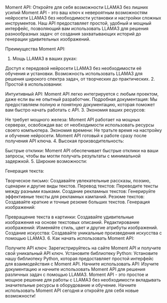 Moment API: Откройте для себя возможности LLAMA3 без лишних усилий
Moment API - это ваш ключ к невероятным возможностям нейросети LLAMA3 без необходимости установки и настройки сложных инструментов. Наш API предоставляет простой, удобный и мощный интерфейс, позволяющий вам использовать LLAMA3 для решения разнообразных задач: от создания захватывающих историй до генерации удивительных изображений.

Преимущества Moment API:

1. Мощь LLAMA3 в ваших руках:

Доступ к передовой нейросети LLAMA3 без необходимости её обучения и установки.
Возможность использовать LLAMA3 для решения широкого спектра задач, от творческих до практических.
2. Простой в использовании:

Интуитивный API: Moment API легко интегрируется с любым проектом, даже если вы не опытный разработчик.
Подробная документация: Мы предоставляем полную и понятную документацию, которая поможет вам быстро начать работать с API.
3. Экономия ваших ресурсов:

Не требует мощного железа: Moment API работает на мощных серверах, освобождая вас от необходимости использовать ресурсы своего компьютера.
Экономия времени: Не тратьте время на настройку и обучение нейросети. Moment API готовый к работе сразу после получения API ключа.
4. Высокая производительность:

Быстрые отклики: Moment API обеспечивает быстрые отклики на ваши запросы, чтобы вы могли получать результаты с минимальной задержкой.
5. Широкие возможности:

Генерация текста:

Творческое письмо: Создавайте увлекательные рассказы, поэзию, сценарии и другие виды текстов.
Перевод текстов: Переводите тексты между разными языками.
Создание рекламных текстов: Генерируйте эффективные тексты для рекламных кампаний.
Резюме текстов: Создавайте краткие и точные резюме больших текстов.
Генерация изображений:

Превращение текста в картинки: Создавайте удивительные изображения на основе текстовых описаний.
Редактирование изображений: Изменяйте стиль, цвет и другие атрибуты изображений.
Создание искусства: Создавайте уникальные произведения искусства с помощью LLAMA3.
6. Как начать использовать Moment API:

Получите API ключ: Зарегистрируйтесь на сайте Moment API и получите свой уникальный API ключ.
Установите библиотеку Python: Установите нашу библиотеку Python, которая предоставляет простой интерфейс для взаимодействия с Moment API.
Начните использовать API: Изучите документацию и начните использовать Moment API для решения различных задач с помощью LLAMA3.
Moment API - это простое и мощное решение для работы с LLAMA3 без необходимости вкладывать значительные ресурсы в оборудование и обучение. Начните использовать Moment API сегодня и откройте для себя новые возможности!
